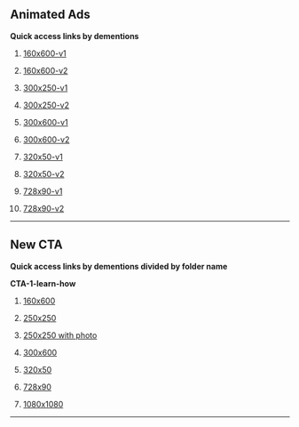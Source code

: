 ## Animated Ads

**Quick access links by dementions**
1. [160x600-v1](https://mediaonena.github.io/holstonconnect/Animated-Ads/160x600-v1/160x600-v1.html)
2. [160x600-v2](https://mediaonena.github.io/holstonconnect/Animated-Ads/160x600-v2/160x600-v2.html)

3. [300x250-v1](https://mediaonena.github.io/holstonconnect/Animated-Ads/300x250-v1/300x250-v1.html)
4. [300x250-v2](https://mediaonena.github.io/holstonconnect/Animated-Ads/300x250-v2/300x250-v2.html)

5. [300x600-v1](https://mediaonena.github.io/holstonconnect/Animated-Ads/300x600-v1/300x600-v1.html)
6. [300x600-v2](https://mediaonena.github.io/holstonconnect/Animated-Ads/300x600-v2/300x600-v2.html)

7. [320x50-v1](https://mediaonena.github.io/holstonconnect/Animated-Ads/320x50-v1/320x50-v1.html)
8. [320x50-v2](https://mediaonena.github.io/holstonconnect/Animated-Ads/320x50-v2/320x50-v2.html)

9.  [728x90-v1](https://mediaonena.github.io/holstonconnect/Animated-Ads/728x90-v1/728x90-v1.html)
10. [728x90-v2](https://mediaonena.github.io/holstonconnect/Animated-Ads/728x90-v2/728x90-v2.html)
---
## New CTA

**Quick access links by dementions divided by folder name**

**CTA-1-learn-how**
1. [160x600](https://mediaonena.github.io/holstonconnect/CTA-1-learn-how/HTML_160x600)

2. [250x250](https://mediaonena.github.io/holstonconnect/CTA-1-learn-how/HTML_250x250)

3. [250x250 with photo](https://mediaonena.github.io/holstonconnect/CTA-1-learn-how/HTML_250x250_with_photo)

4. [300x600](https://mediaonena.github.io/holstonconnect/CTA-1-learn-how/HTML_300x600)

5. [320x50](https://mediaonena.github.io/holstonconnect/CTA-1-learn-how/HTML_320x50)

6. [728x90](https://mediaonena.github.io/holstonconnect/CTA-1-learn-how/HTML_728x90)

7. [1080x1080](https://mediaonena.github.io/holstonconnect/CTA-1-learn-how/HTML_1080x1080)

---
